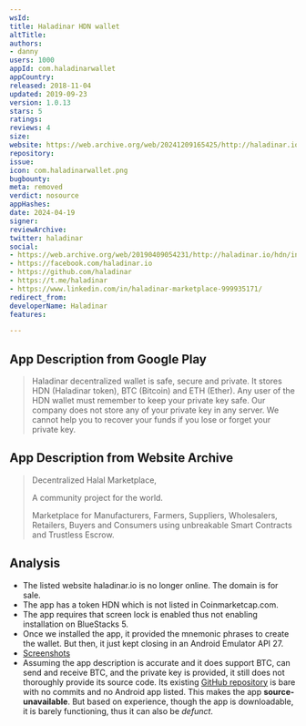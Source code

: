 ```yaml
---
wsId: 
title: Haladinar HDN wallet
altTitle: 
authors:
- danny
users: 1000
appId: com.haladinarwallet
appCountry: 
released: 2018-11-04
updated: 2019-09-23
version: 1.0.13
stars: 5
ratings: 
reviews: 4
size: 
website: https://web.archive.org/web/20241209165425/http://haladinar.io/
repository: 
issue: 
icon: com.haladinarwallet.png
bugbounty: 
meta: removed
verdict: nosource
appHashes: 
date: 2024-04-19
signer: 
reviewArchive: 
twitter: haladinar
social:
- https://web.archive.org/web/20190409054231/http://haladinar.io/hdn/index.html
- https://facebook.com/haladinar.io
- https://github.com/haladinar
- https://t.me/haladinar
- https://www.linkedin.com/in/haladinar-marketplace-999935171/
redirect_from: 
developerName: Haladinar
features: 

---
```


## App Description from Google Play 

> Haladinar decentralized wallet is safe, secure and private. It stores HDN (Haladinar token), BTC (Bitcoin) and ETH (Ether). Any user of the HDN wallet must remember to keep your private key safe. Our company does not store any of your private key in any server. We cannot help you to recover your funds if you lose or forget your private key.

## App Description from Website Archive 

> Decentralized Halal Marketplace,
>
> A community project for the world.
>
> Marketplace for Manufacturers, Farmers, Suppliers, Wholesalers, Retailers, Buyers and Consumers using unbreakable Smart Contracts and Trustless Escrow.

## Analysis 

- The listed website haladinar.io is no longer online. The domain is for sale.
- The app has a token HDN which is not listed in Coinmarketcap.com.
- The app requires that screen lock is enabled thus not enabling installation on BlueStacks 5.
- Once we installed the app, it provided the mnemonic phrases to create the wallet. But then, it just kept closing in an Android Emulator API 27.
- [Screenshots](https://twitter.com/BitcoinWalletz/status/1661920798993514496)
- Assuming the app description is accurate and it does support BTC, can send and receive BTC, and the private key is provided, it still does not thoroughly provide its source code. Its existing [GitHub repository](https://github.com/haladinar) is bare with no commits and no Android app listed. This makes the app **source-unavailable**. But based on experience, though the app is downloadable, it is barely functioning, thus it can also be *defunct*. 